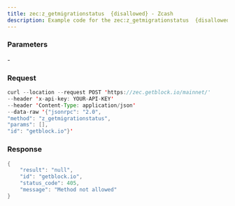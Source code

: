 ```yaml
---
title: zec:z_getmigrationstatus  {disallowed} - Zcash
description: Example code for the zec:z_getmigrationstatus  {disallowed} json-rpc method. Сomplete guide on how to use zec:z_getmigrationstatus  {disallowed} json-rpc in GetBlock.io Web3 documentation.
---
```


### Parameters


\-

### Request

``` java
curl --location --request POST 'https://zec.getblock.io/mainnet/' 
--header 'x-api-key: YOUR-API-KEY' 
--header 'Content-Type: application/json' 
--data-raw '{"jsonrpc": "2.0",
"method": "z_getmigrationstatus",
"params": [],
"id": "getblock.io"}'
```

###  Response

``` java
{
    "result": "null",
    "id": "getblock.io",
    "status_code": 405,
    "message": "Method not allowed"
}
```

